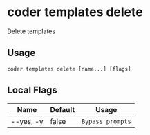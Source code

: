 # coder templates delete

Delete templates
## Usage
```console
coder templates delete [name...] [flags]
```

## Local Flags
| Name |  Default | Usage |
| ---- |  ------- | ----- |
| --yes, -y | false | <code>Bypass prompts</code>|